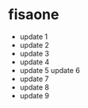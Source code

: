 # fisaone
- update 1
- update 2
- update 3
- update 4
- update 5
  update 6
- update 7
- update 8
- update 9
